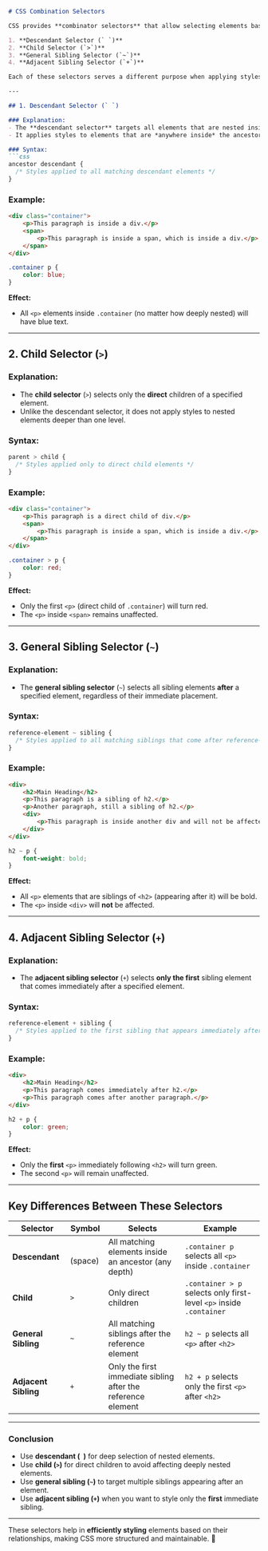 ```md
# CSS Combination Selectors

CSS provides **combinator selectors** that allow selecting elements based on their relationship with other elements. The four main combinator selectors are:

1. **Descendant Selector (` `)**
2. **Child Selector (`>`)**
3. **General Sibling Selector (`~`)**
4. **Adjacent Sibling Selector (`+`)**

Each of these selectors serves a different purpose when applying styles to elements.

---

## 1. Descendant Selector (` `)

### Explanation:
- The **descendant selector** targets all elements that are nested inside a specified ancestor, regardless of the depth.
- It applies styles to elements that are *anywhere inside* the ancestor.

### Syntax:
```css
ancestor descendant {
  /* Styles applied to all matching descendant elements */
}
```

### Example:
```html
<div class="container">
    <p>This paragraph is inside a div.</p>
    <span>
        <p>This paragraph is inside a span, which is inside a div.</p>
    </span>
</div>
```
```css
.container p {
    color: blue;
}
```
**Effect:**  
- All `<p>` elements inside `.container` (no matter how deeply nested) will have blue text.

---

## 2. Child Selector (`>`)

### Explanation:
- The **child selector** (`>`) selects only the **direct** children of a specified element.
- Unlike the descendant selector, it does not apply styles to nested elements deeper than one level.

### Syntax:
```css
parent > child {
  /* Styles applied only to direct child elements */
}
```

### Example:
```html
<div class="container">
    <p>This paragraph is a direct child of div.</p>
    <span>
        <p>This paragraph is inside a span, which is inside a div.</p>
    </span>
</div>
```
```css
.container > p {
    color: red;
}
```
**Effect:**  
- Only the first `<p>` (direct child of `.container`) will turn red.
- The `<p>` inside `<span>` remains unaffected.

---

## 3. General Sibling Selector (`~`)

### Explanation:
- The **general sibling selector** (`~`) selects all sibling elements **after** a specified element, regardless of their immediate placement.

### Syntax:
```css
reference-element ~ sibling {
  /* Styles applied to all matching siblings that come after reference-element */
}
```

### Example:
```html
<div>
    <h2>Main Heading</h2>
    <p>This paragraph is a sibling of h2.</p>
    <p>Another paragraph, still a sibling of h2.</p>
    <div>
        <p>This paragraph is inside another div and will not be affected.</p>
    </div>
</div>
```
```css
h2 ~ p {
    font-weight: bold;
}
```
**Effect:**  
- All `<p>` elements that are siblings of `<h2>` (appearing after it) will be bold.
- The `<p>` inside `<div>` will **not** be affected.

---

## 4. Adjacent Sibling Selector (`+`)

### Explanation:
- The **adjacent sibling selector** (`+`) selects **only the first** sibling element that comes immediately after a specified element.

### Syntax:
```css
reference-element + sibling {
  /* Styles applied to the first sibling that appears immediately after reference-element */
}
```

### Example:
```html
<div>
    <h2>Main Heading</h2>
    <p>This paragraph comes immediately after h2.</p>
    <p>This paragraph comes after another paragraph.</p>
</div>
```
```css
h2 + p {
    color: green;
}
```
**Effect:**  
- Only the **first** `<p>` immediately following `<h2>` will turn green.
- The second `<p>` will remain unaffected.

---

## **Key Differences Between These Selectors**
| Selector | Symbol | Selects | Example |
|----------|--------|---------|---------|
| **Descendant** | ` ` (space) | All matching elements inside an ancestor (any depth) | `.container p` selects all `<p>` inside `.container` |
| **Child** | `>` | Only direct children | `.container > p` selects only first-level `<p>` inside `.container` |
| **General Sibling** | `~` | All matching siblings after the reference element | `h2 ~ p` selects all `<p>` after `<h2>` |
| **Adjacent Sibling** | `+` | Only the first immediate sibling after the reference element | `h2 + p` selects only the first `<p>` after `<h2>` |

---

### **Conclusion**
- Use **descendant (` `)** for deep selection of nested elements.
- Use **child (`>`)** for direct children to avoid affecting deeply nested elements.
- Use **general sibling (`~`)** to target multiple siblings appearing after an element.
- Use **adjacent sibling (`+`)** when you want to style only the **first** immediate sibling.

---

These selectors help in **efficiently styling** elements based on their relationships, making CSS more structured and maintainable. 🚀
```

